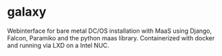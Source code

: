 # galaxy
Webinterface for bare metal DC/OS installation with MaaS using Django, Falcon, Paramiko and the python maas library. Containerized with docker and running via LXD on a Intel NUC.
